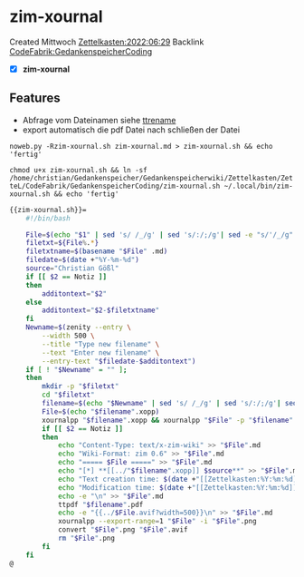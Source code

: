 # zim-xournal
Created Mittwoch [Zettelkasten:2022:06:29]()
Backlink [CodeFabrik:GedankenspeicherCoding](../GedankenspeicherCoding.md)

- [X] **zim-xournal**


## Features
- Abfrage vom Dateinamen siehe [ttrename](./ttrename.md)
- export automatisch die pdf Datei nach schließen der Datei 


``noweb.py -Rzim-xournal.sh zim-xournal.md > zim-xournal.sh && echo 'fertig'``


``chmod u+x zim-xournal.sh && ln -sf /home/christian/Gedankenspeicher/Gedankenspeicherwiki/Zettelkasten/ZetteL/CodeFabrik/GedankenspeicherCoding/zim-xournal.sh ~/.local/bin/zim-xournal.sh && echo 'fertig'``


```bash
{{zim-xournal.sh}}=
	#!/bin/bash

	File=$(echo "$1" | sed 's/ /_/g' | sed 's/:/;/g'| sed -e "s/'/_/g" | sed 's/\"//g')
	filetxt=${File%.*}
	filetxtname=$(basename "$File" .md)
	filedate=$(date +"%Y-%m-%d")
	source="Christian Gößl"
	if [[ $2 == Notiz ]]
	then
		additontext="$2"
	else
		additontext="$2-$filetxtname"
	fi
	Newname=$(zenity --entry \
		--width 500 \
		--title "Type new filename" \
		--text "Enter new filename" \
		--entry-text "$filedate-$additontext")
	if [ ! "$Newname" = "" ]; 
	then
		mkdir -p "$filetxt"
		cd "$filetxt"
		filename=$(echo "$Newname" | sed 's/ /_/g' | sed 's/:/;/g'| sed -e "s/'/_/g" | sed 's/\"//g')
		File=$(echo "$filename".xopp)
		xournalpp "$filename".xopp && xournalpp "$File" -p "$filename".pdf
		if [[ $2 == Notiz ]]
		then
			echo "Content-Type: text/x-zim-wiki" >> "$File".md
			echo "Wiki-Format: zim 0.6" >> "$File".md
			echo "===== $File =====" >> "$File".md
			echo "[*] **[[../"$filename".xopp]] $source**" >> "$File".md
			echo "Text creation time: $(date +"[[Zettelkasten:%Y:%m:%d]]")" >> "$File".md
			echo "Modification time: $(date +"[[Zettelkasten:%Y:%m:%d]]" -r "$File")" >> "$File".md
			echo -e "\n" >> "$File".md
			ttpdf "$filename".pdf
			echo -e "{{../$File.avif?width=500}}\n" >> "$File".md
			xournalpp --export-range=1 "$File" -i "$File".png
			convert "$File".png "$File".avif
			rm "$File".png
		fi
	fi
@
```

